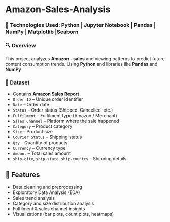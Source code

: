 # Amazon-Sales-Analysis

### 🚀 **Technologies Used:** Python | Jupyter Notebook | Pandas | NumPy | Matplotlib |Seaborn 

### **🔍 Overview**  
This project analyzes **Amazon - sales** and viewing patterns to predict future content consumption trends. Using **Python** and libraries like **Pandas** and **NumPy** 

### **📂 Dataset**  
- Contains **Amazon Sales Report**
- `Order ID` – Unique order identifier  
- `Date` – Order date  
- `Status` – Order status (Shipped, Cancelled, etc.)  
- `Fulfilment` – Fulfilment type (Amazon / Merchant)  
- `Sales Channel` – Platform where the sale happened  
- `Category` – Product category  
- `Size` – Product size  
- `Courier Status` – Shipping status  
- `Qty` – Quantity of products  
- `Currency` – Currency type  
- `Amount` – Total sales amount  
- `ship-city`, `ship-state`, `ship-country` – Shipping details  
## 🚀 Features
- Data cleaning and preprocessing
- Exploratory Data Analysis (EDA)
- Sales trend analysis
- Category and size distribution analysis
- Fulfilment & sales channel insights
- Visualizations (bar plots, count plots, heatmaps) 

````python

  
